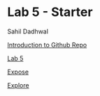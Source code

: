 # Lab 5 - Starter
Sahil Dadhwal

[Introduction to Github Repo](https://github.com/sahildadhwal/introduction-to-github)

[Lab 5](https://sahildadhwal.github.io/Lab5_Starter)

[Expose](https://sahildadhwal.github.io/Lab5_Starter/expose.html)

[Explore](https://sahildadhwal.github.io/Lab5_Starter/expose.html)
